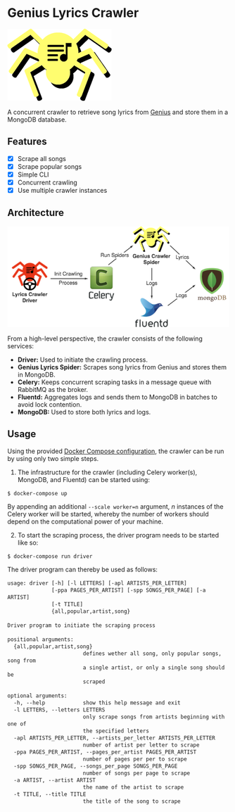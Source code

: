 # Genius Lyrics Crawler

![temporary logo image](./temporary_logo.png)

A concurrent crawler to retrieve song lyrics from [Genius](http://genius.com) and store them in a MongoDB database.

## Features
- [x] Scrape all songs
- [x] Scrape popular songs
- [x] Simple CLI
- [x] Concurrent crawling
- [x] Use multiple crawler instances

## Architecture

![crawler architecture iamge](./crawler_architecture.png)

From a high-level perspective, the crawler consists of the following services:
- **Driver:** Used to initiate the crawling process.
- **Genius Lyrics Spider:** Scrapes song lyrics from Genius and stores them in MongoDB.
- **Celery:** Keeps concurrent scraping tasks in a message queue with RabbitMQ as the broker.
- **Fluentd:** Aggregates logs and sends them to MongoDB in batches to avoid lock contention.
- **MongoDB:** Used to store both lyrics and logs.

## Usage
Using the provided [Docker Compose configuration](docker-compose.yml), the crawler can be run by using only two simple steps.

1. The infrastructure for the crawler (including Celery worker(s), MongoDB, and Fluentd) can be started using:
```
$ docker-compose up
```
By appending an additional `--scale worker=n` argument, _n_ instances of the Celery worker will be started, whereby the number of workers should depend on the computational power of your machine.

2. To start the scraping process, the driver program needs to be started like so:
```
$ docker-compose run driver
```
The driver program can thereby be used as follows:
```
usage: driver [-h] [-l LETTERS] [-apl ARTISTS_PER_LETTER]
              [-ppa PAGES_PER_ARTIST] [-spp SONGS_PER_PAGE] [-a ARTIST]
              [-t TITLE]
              {all,popular,artist,song}

Driver program to initiate the scraping process

positional arguments:
  {all,popular,artist,song}
                        defines wether all song, only popular songs, song from
                        a single artist, or only a single song should be
                        scraped

optional arguments:
  -h, --help            show this help message and exit
  -l LETTERS, --letters LETTERS
                        only scrape songs from artists beginning with one of
                        the specified letters
  -apl ARTISTS_PER_LETTER, --artists_per_letter ARTISTS_PER_LETTER
                        number of artist per letter to scrape
  -ppa PAGES_PER_ARTIST, --pages_per_artist PAGES_PER_ARTIST
                        number of pages per per to scrape
  -spp SONGS_PER_PAGE, --songs_per_page SONGS_PER_PAGE
                        number of songs per page to scrape
  -a ARTIST, --artist ARTIST
                        the name of the artist to scrape
  -t TITLE, --title TITLE
                        the title of the song to scrape
```
